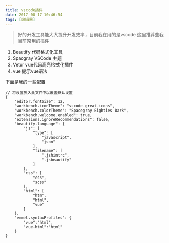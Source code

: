 ```yaml
---
title: vscode插件
date: 2017-08-17 10:46:54
tags: [编辑器]
---
```



> 好的开发工具能大大提升开发效率，目前我在用的是vscode 这里推荐些我目前常用的插件


1. Beautify 代码格式化工具
2. Spacgray VSCode 主题
3. Vetur vue代码高亮格式化插件
4. vue 提示vue语法

<!--more-->

下面是我的一些配置

```
// 将设置放入此文件中以覆盖默认设置
{
    "editor.fontSize": 12,
    "workbench.iconTheme": "vscode-great-icons",
    "workbench.colorTheme": "Spacegray Eighties Dark",
    "workbench.welcome.enabled": true,
    "extensions.ignoreRecommendations": false,
    "beautify.language": {
        "js": {
            "type": [
                "javascript",
                "json"
            ],
            "filename": [
                ".jshintrc",
                ".jsbeautify"
            ]
        },
        "css": [
            "css",
            "scss"
        ],
        "html": [
            "htm",
            "html",
            "vue"
        ]
    },
    "emmet.syntaxProfiles": {
        "vue":"html",
        "vue-html":"html"
    }
}
```

